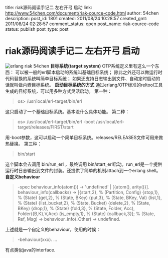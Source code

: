 title: riak源码阅读手记二 左右开弓 启动
link: http://www.54chen.com/document/riak-cource-code.html
author: 54chen
description: 
post_id: 1801
created: 2011/08/24 10:28:57
created_gmt: 2011/08/24 02:28:57
comment_status: open
post_name: riak-cource-code
status: publish
post_type: post

# riak源码阅读手记二 左右开弓 启动

![erlang riak 54chen](http://img04.taobaocdn.com/imgextra/i4/T1_EN.XadjXXbk3DE3_051340.jpg) **目标系统(target system)** OTP系统定义里有这么一个东西： 可以被一般的erl脚本启动的系统叫基础目标系统； 除此之外还可以做运行时代码替换的系统叫简单目标系统； 如果还支持日志输出到文件、自动定时启动的话就叫做内嵌目标系统。 **启动目标系统的方式** 通过erlang/OTP标准的reltool工具生成的目标系统，可以用多种方式灵活启动。 第一种： 

> os> /usr/local/erl-target/bin/erl

这只启动了一个基础目标系统。基本没什么具体功能。 第二种： 

> os> /usr/local/erl-target/bin/erl -boot /usr/local/erl-target/releases/FIRST/start

用-boot参数，这可以启动一个简单目标系统。releases/RELEASES文件可用来做热替换。 第三种： 

> bin/start 

这个脚本会去调用 bin/run_erl ，最终调用 bin/start_erl启动。run_erl是一个提供运行时日志输出到文件的封装。还提供了简单的机制attach到一个erlang shell。 **自定义behaviour**

> -spec behaviour_info(atom()) -> 'undefined' | [{atom(), arity()}]. behaviour_info(callbacks) -> [{start,2}, % (Partition, Config) {stop,1}, % (State) {get,2}, % (State, BKey) {put,3}, % (State, BKey, Val) {list,1}, % (State) {list_bucket,2}, % (State, Bucket) {delete,2}, % (State, BKey) {drop,1}, % (State) {fold,3}, % (State, Folder, Acc), Folder({B,K},V,Acc) {is_empty,1}, % (State) {callback,3}]; % (State, Ref, Msg) -> behaviour_info(_Other) -> undefined.

上述就是一个自定义的behaviour，使用的时候： 

> -behaviour(xxx). ...

有点类似java的interface.